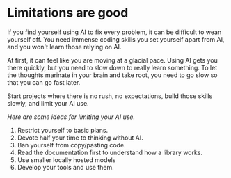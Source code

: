 # Limitations are good
If you find yourself using AI to fix every problem, it can be difficult to wean yourself off. You need immense coding skills you set yourself apart from AI, and you won't learn those relying on AI.

At first, it can feel like you are moving at a glacial pace. Using AI gets you there quickly, but you need to slow down to really learn something. To let the thoughts marinate in your brain and take root, you need to go slow so that you can go fast later.

Start projects where there is no rush, no expectations, build those skills slowly, and limit your AI use.

*Here are some ideas for limiting your AI use.*
1. Restrict yourself to basic plans.
2. Devote half your time to thinking without AI.
3. Ban yourself from copy/pasting code.
4. Read the documentation first to understand how a library works.
5. Use smaller locally hosted models
6. Develop your tools and use them.
